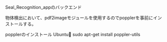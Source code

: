 Seal_Recognition_appのバックエンド

物体検出において、pdf2imageモジュールを使用するのでpopplerを事前にインストールする。

popplerのインストール
Ubuntu
sudo apt-get install poppler-utils

